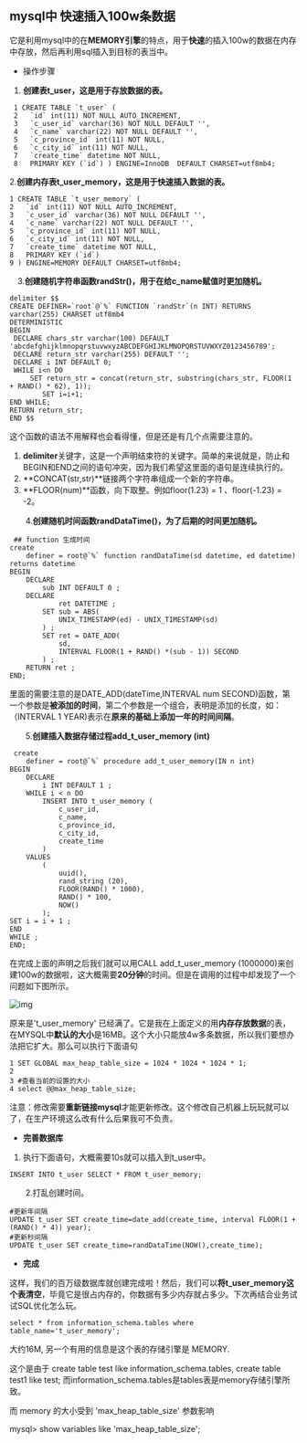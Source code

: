 ## mysql中 快速插入100w条数据

它是利用mysql中的在**MEMORY引擎**的特点，用于**快速**的插入100w的数据在内存中存放，然后再利用sql插入到目标的表当中。

- 操作步骤

1. **创建表t_user，这是用于存放数据的表。**

```
 1 CREATE TABLE `t_user` (
 2   `id` int(11) NOT NULL AUTO_INCREMENT,
 3   `c_user_id` varchar(36) NOT NULL DEFAULT '',
 4   `c_name` varchar(22) NOT NULL DEFAULT '',
 5   `c_province_id` int(11) NOT NULL,
 6   `c_city_id` int(11) NOT NULL,
 7   `create_time` datetime NOT NULL,
 8   PRIMARY KEY (`id`) ) ENGINE=InnoDB  DEFAULT CHARSET=utf8mb4;
```

2.**创建内存表t_user_memory，这是用于快速插入数据的表。**

```
1 CREATE TABLE `t_user_memory` (
2   `id` int(11) NOT NULL AUTO_INCREMENT,
3   `c_user_id` varchar(36) NOT NULL DEFAULT '',
4   `c_name` varchar(22) NOT NULL DEFAULT '',
5   `c_province_id` int(11) NOT NULL,
6   `c_city_id` int(11) NOT NULL,
7   `create_time` datetime NOT NULL,
8   PRIMARY KEY (`id`)
9 ) ENGINE=MEMORY DEFAULT CHARSET=utf8mb4;
```

　3.**创建随机字符串函数randStr()，用于在给c_name赋值时更加随机。**

```
delimiter $$
CREATE DEFINER=`root`@`%` FUNCTION `randStr`(n INT) RETURNS varchar(255) CHARSET utf8mb4
DETERMINISTIC
BEGIN
 DECLARE chars_str varchar(100) DEFAULT 'abcdefghijklmnopqrstuvwxyzABCDEFGHIJKLMNOPQRSTUVWXYZ0123456789';
 DECLARE return_str varchar(255) DEFAULT '';
 DECLARE i INT DEFAULT 0;
 WHILE i<n DO
     SET return_str = concat(return_str, substring(chars_str, FLOOR(1 + RAND() * 62), 1));
        SET i=i+1;
END WHILE;
RETURN return_str;
END $$
```

   这个函数的语法不用解释也会看得懂，但是还是有几个点需要注意的。

1. **delimiter**关键字，这是一个声明结束符的关键字。简单的来说就是，防止和BEGIN和END之间的语句冲突，因为我们希望这里面的语句是连续执行的。
2. **CONCAT(str,str)**链接两个字符串组成一个新的字符串。
3. **FLOOR(num)**函数，向下取整。例如floor(1.23) = 1 、floor(-1.23) = -2。

 

　　4.**创建随机时间函数randDataTime()，为了后期的时间更加随机。**

```
 ## function 生成时间
create
    definer = root@`%` function randDataTime(sd datetime, ed datetime) returns datetime
BEGIN
    DECLARE
        sub INT DEFAULT 0 ;
    DECLARE
            ret DATETIME ;
        SET sub = ABS(
            UNIX_TIMESTAMP(ed) - UNIX_TIMESTAMP(sd)
        ) ;
        SET ret = DATE_ADD(
            sd,
            INTERVAL FLOOR(1 + RAND() *(sub - 1)) SECOND
        ) ;
    RETURN ret ;
END;
```

里面的需要注意的是DATE_ADD(dateTime,INTERVAL num SECOND)函数，第一个参数是**被添加的时间**，第二个参数是一个组合，表明是添加的长度，如：（INTERVAL 1 YEAR)表示在**原来的基础上添加一年的时间间隔**。

　　5.**创建插入数据存储过程add_t_user_memory (int)**

```
 create
    definer = root@`%` procedure add_t_user_memory(IN n int)
BEGIN
    DECLARE
        i INT DEFAULT 1 ;
    WHILE i < n DO
        INSERT INTO t_user_memory (
            c_user_id,
            c_name,
            c_province_id,
            c_city_id,
            create_time
        )
    VALUES
        (
            uuid(),
            rand_string (20),
            FLOOR(RAND() * 1000),
            RAND() * 100,
            NOW()
        );
SET i = i + 1 ;
END
WHILE ;
END;
```

在完成上面的声明之后我们就可以用CALL add_t_user_memory (1000000)来创建100w的数据啦，这大概需要**20分钟**的时间。但是在调用的过程中却发现了一个问题如下图所示。

![img](https://img2018.cnblogs.com/blog/1626261/201908/1626261-20190811111026401-466330909.png)

原来是't_user_memory' 已经满了。它是我在上面定义的用**内存存放数据**的表，在MYSQL中**默认的大小**是16MB。这个大小只能放4w多条数据，所以我们要想办法把它扩大。那么可以执行下面语句

```
1 SET GLOBAL max_heap_table_size = 1024 * 1024 * 1024 * 1;
2 
3 #查看当前的设置的大小
4 select @@max_heap_table_size;
```

注意：修改需要**重新链接mysql**才能更新修改。这个修改自己机器上玩玩就可以了，在生产环境这么改有什么后果我可不负责。

- **完善数据库**

1. 执行下面语句，大概需要10s就可以插入到t_user中。

```
INSERT INTO t_user SELECT * FROM t_user_memory;
```

　　2.打乱创建时间。

```
#更新年间隔
UPDATE t_user SET create_time=date_add(create_time, interval FLOOR(1 + (RAND() * 4)) year);
#更新秒间隔
UPDATE t_user SET create_time=randDataTime(NOW(),create_time);
```

- **完成**

这样，我们的百万级数据库就创建完成啦！然后，我们可以**将t_user_memory这个表清空**，毕竟它是很占内存的，你数据有多少内存就占多少。下次再结合业务试试SQL优化怎么玩。





```
select * from information_schema.tables where table_name='t_user_memory';
```



大约16M, 另一个有用的信息是这个表的存储引擎是 MEMORY.

这个是由于 create table test like information_schema.tables, create table test1 like test; 而information_schema.tables是tables表是memory存储引擎所致。

而 memory 的大小受到 'max_heap_table_size' 参数影响

mysql> show variables like 'max_heap_table_size';

